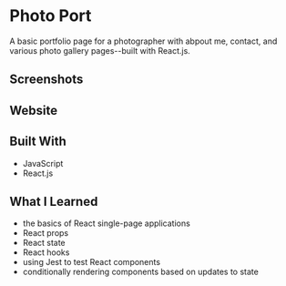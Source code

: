 # Photo Port

A basic portfolio page for a photographer with abpout me, contact, and various photo gallery pages--built with React.js.

## Screenshots

## Website

## Built With
* JavaScript
* React.js

## What I Learned
* the basics of React single-page applications
* React props
* React state
* React hooks
* using Jest to test React components
* conditionally rendering components based on updates to state
